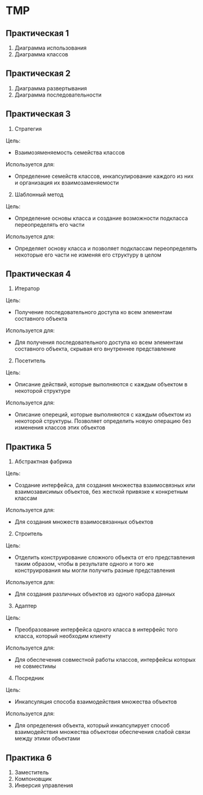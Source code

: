 # TMP
## Практическая 1
1. Диаграмма использования 
2. Диаграмма классов
## Практическая 2
1. Диаграмма развертывания
2. Диаграмма последовательности
## Практическая 3
1. Стратегия

Цель:
 - Взаимозяменяемость семейства классов
 
Используется для:
 - Определение семейств классов, инкапсулирование каждого из них и организация их взаимозаменяемости
2. Шаблонный метод

Цель:
 - Определение основы класса и создание возможности подкласса переопределять его части
 
Используется для:
 - Определяет основу класса и позволяет подклассам переопределять некоторые его части не изменяя его структуру в целом
## Практическая 4
1. Итератор

Цель:
 - Получение последовательного доступа ко всем элементам составного объекта
 
Используется для:
 - Для получения последовательного доступа ко всем элементам составного объекта, скрывая его внутреннее представление
2. Посетитель

Цель:
 - Описание действий, которые выполняются с каждым объектом в некоторой структуре
 
Используется для:
 - Описание опереций, которые выполняются с каждым объектом из некоторой структуры. Позволяет определить новую операцию без изменения классов этих объектов
 ## Практика 5
 1. Абстрактная фабрика
 
 Цель:
  - Создание интерфейса, для создания множества взаимосвязных или взаимозависимых объектов, без жесткой привязке к конкретным классам
  
Используется для:
 - Для создания множеств взаимосвязанных объектов
2. Строитель

Цель:
 - Отделить конструирование сложного объекта от его представления таким образом, чтобы в результате одного и того же конструирования мы могли получить разные представления
 
Используется для:
 - Для создания различных объектов из одного набора данных
3. Адаптер

Цель:
 - Преобразование интерфейса одного класса в интерфейс того класса, который необходим клиенту
 
Используется для:
 - Для обеспечения совместной работы классов, интерфейсы которых не совместимы
4. Посредник

Цель:
 - Инкапсуляция способа взаимодействия множества объектов
 
Используется для:
 - Для определения объекта, который инкапсулирует способ взаимодействия множества объектови обеспечения слабой связи между этими объектами
## Практика 6
1. Заместитель
2. Компоновщик
3. Инверсия управления
